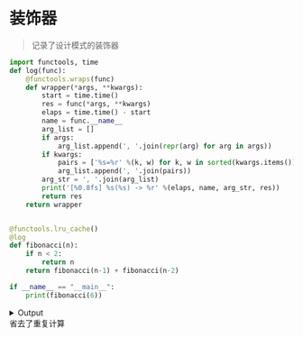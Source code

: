 <!-- 
updated: 2020年6月22日 10:58
tags: [python, decorators, design patterns]
-->

# 装饰器

> 记录了设计模式的装饰器

[comment]: <> (<a class="wp-editor-md-post-content-link" href="http://www.vincehuston.org/dp/decorator.html">Decorator</a>)

[comment]: <> (basic python code)
```python
import functools, time 
def log(func):
    @functools.wraps(func)
    def wrapper(*args, **kwargs):
        start = time.time()
        res = func(*args, **kwargs)
        elaps = time.time() - start
        name = func.__name__
        arg_list = []
        if args:
            arg_list.append(', '.join(repr(arg) for arg in args))
        if kwargs:
            pairs = ['%s=%r' %(k, w) for k, w in sorted(kwargs.items())]
            arg_list.append(', '.join(pairs))
        arg_str = ', '.join(arg_list)
        print('[%0.8fs] %s(%s) -> %r' %(elaps, name, arg_str, res))
        return res 
    return wrapper


@functools.lru_cache()
@log
def fibonacci(n):
    if n < 2:
        return n
    return fibonacci(n-1) + fibonacci(n-2)

if __name__ == "__main__":
    print(fibonacci(6))
```
<details>
<summary>Output</summary>

```shell title="lru_cache.py"
python3 lru_cache.py
```

```
[0.00000167s] fibonacci(1) -> 1
[0.00000310s] fibonacci(0) -> 0
[0.00025296s] fibonacci(2) -> 1
[0.00032377s] fibonacci(3) -> 2
[0.00042295s] fibonacci(4) -> 3
[0.00053787s] fibonacci(5) -> 5
[0.00070119s] fibonacci(6) -> 8
```

当注释掉21行的装饰器后，输出为
```
[0.00000095s] fibonacci(1) -> 1
[0.00000000s] fibonacci(0) -> 0
[0.00006604s] fibonacci(2) -> 1
[0.00000000s] fibonacci(1) -> 1
[0.00007701s] fibonacci(3) -> 2
[0.00000095s] fibonacci(1) -> 1
[0.00000095s] fibonacci(0) -> 0
[0.00001001s] fibonacci(2) -> 1
[0.00009704s] fibonacci(4) -> 3
[0.00000000s] fibonacci(1) -> 1
[0.00000000s] fibonacci(0) -> 0
[0.00000930s] fibonacci(2) -> 1
[0.00000000s] fibonacci(1) -> 1
[0.00001884s] fibonacci(3) -> 2
[0.00012589s] fibonacci(5) -> 5
[0.00000000s] fibonacci(1) -> 1
[0.00000000s] fibonacci(0) -> 0
[0.00000906s] fibonacci(2) -> 1
[0.00000095s] fibonacci(1) -> 1
[0.00001979s] fibonacci(3) -> 2
[0.00000095s] fibonacci(1) -> 1
[0.00000095s] fibonacci(0) -> 0
[0.00003409s] fibonacci(2) -> 1
[0.00008798s] fibonacci(4) -> 3
[0.00022793s] fibonacci(6) -> 8
```
</details>
省去了重复计算
